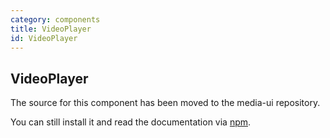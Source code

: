 ```yaml
---
category: components
title: VideoPlayer
id: VideoPlayer
---
```


## VideoPlayer

The source for this component has been moved to the media-ui repository.

You can still install it and read the documentation via [npm](https://www.npmjs.com/package/@instructure/ui-media-player).

